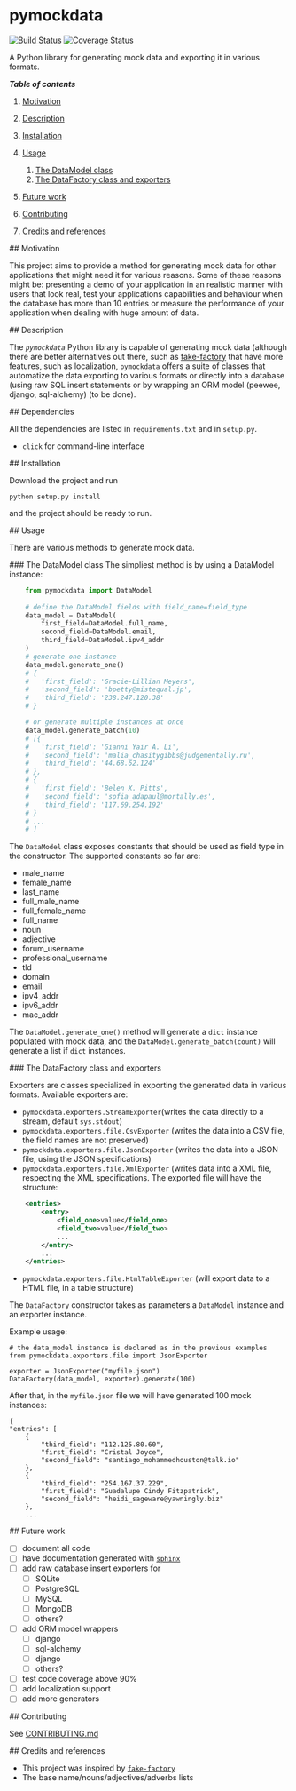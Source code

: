 # pymockdata 
[![Build Status](https://travis-ci.org/vladcalin/pymockdata.svg?branch=master)](https://travis-ci.org/vladcalin/pymockdata) 
[![Coverage Status](https://coveralls.io/repos/github/vladcalin/pymockdata/badge.svg?branch=master)](https://coveralls.io/github/vladcalin/pymockdata?branch=master)

A Python library for generating mock data and exporting it in various formats.

***Table of contents***

1. [Motivation](#motivation)
2. [Description](#description)
3. [Installation](#installation)
4. [Usage](#usage)
    1. [The DataModel class](#data_model_class)
    2. [The DataFactory class and exporters](#data_factory_class)
	
5. [Future work](#future_work)
6. [Contributing](#contributing)
7. [Credits and references](#credits)


<a name="motivation"/>
## Motivation

This project aims to provide a method for generating mock data for other
applications that might need it for various reasons. Some of these reasons 
might be: presenting a demo of your application in an realistic manner
 with users that look real, test your applications capabilities and behaviour when 
the database has more than 10 entries or measure the performance of your application
when dealing with huge amount of data.

<a name="description"/>
## Description

The *`pymockdata`* Python library is capable of generating mock data (although there
are better alternatives out there, such as [fake-factory](https://github.com/joke2k/faker)
that have more features, such as localization, `pymockdata` offers a suite of
classes that automatize the data exporting to various formats or directly into a database
(using raw SQL insert statements or by wrapping an ORM model (peewee, django, sql-alchemy) (to be done).

<a name="dependencies"/>
## Dependencies

All the dependencies are listed in `requirements.txt` and in `setup.py`.

- `click` for command-line interface

<a name="installation"/>
## Installation

Download the project and run 
```
python setup.py install
```

and the project should be ready to run.

<a name="usage"/>
## Usage

There are various methods to generate mock data. 

<a name="data_model_class"/>
### The DataModel class
The simpliest method is by using a DataModel instance:

```python
	from pymockdata import DataModel
	
	# define the DataModel fields with field_name=field_type
	data_model = DataModel(
		first_field=DataModel.full_name,
		second_field=DataModel.email,
		third_field=DataModel.ipv4_addr
	)
	# generate one instance
	data_model.generate_one()
	# {
	#	'first_field': 'Gracie-Lillian Meyers', 
	#	'second_field': 'bpetty@mistequal.jp', 
	#	'third_field': '238.247.120.38'
	# }

	# or generate multiple instances at once
	data_model.generate_batch(10)
	# [{
	#	'first_field': 'Gianni Yair A. Li', 
	#	'second_field': 'malia_chasitygibbs@judgementally.ru', 
	#	'third_field': '44.68.62.124'
	# }, 
	# {
	#	'first_field': 'Belen X. Pitts', 
	#	'second_field': 'sofia_adapaul@mortally.es', 
	#	'third_field': '117.69.254.192'
	# }
	# ...
	# ]
```

The `DataModel` class exposes constants that should be used as field type in the constructor. The supported constants so far are:
- male_name
- female_name
- last_name
- full_male_name
- full_female_name
- full_name
- noun
- adjective
- forum_username
- professional_username
- tld
- domain
- email
- ipv4_addr
- ipv6_addr
- mac_addr
 
The `DataModel.generate_one()` method will generate a `dict` instance populated with mock data, and the `DataModel.generate_batch(count)` will generate a list if `dict` instances.

<a name="data_factory_class"/>
### The DataFactory class and exporters

Exporters are classes specialized in exporting the generated data in various formats. Available exporters are: 
- `pymockdata.exporters.StreamExporter`(writes the data directly to a stream, default `sys.stdout`)
- `pymockdata.exporters.file.CsvExporter` (writes the data into a CSV file, the field names are not preserved)
- `pymockdata.exporters.file.JsonExporter` (writes the data into a JSON file, using the JSON specifications)
- `pymockdata.exporters.file.XmlExporter` (writes data into a XML file, respecting the XML specifications. The exported file will have the structure:

```xml
	<entries>
		<entry>
			<field_one>value</field_one>
			<field_two>value</field_two>
			...
		</entry>
		...
	</entries>
```	
- `pymockdata.exporters.file.HtmlTableExporter` (will export data to a HTML file, in a table structure)

The `DataFactory` constructor takes as parameters a `DataModel` instance and an exporter instance.

Example usage:

	# the data_model instance is declared as in the previous examples
	from pymockdata.exporters.file import JsonExporter

    exporter = JsonExporter("myfile.json")
    DataFactory(data_model, exporter).generate(100)

After that, in the `myfile.json` file we will have generated 100 mock instances:

	{
    "entries": [
        {
            "third_field": "112.125.80.60",
            "first_field": "Cristal Joyce",
            "second_field": "santiago_mohammedhouston@talk.io"
        },
        {
            "third_field": "254.167.37.229",
            "first_field": "Guadalupe Cindy Fitzpatrick",
            "second_field": "heidi_sageware@yawningly.biz"
        },
        ...

<a name="future_work"/>
## Future work

- [ ] document all code
- [ ] have documentation generated with [`sphinx`](http://www.sphinx-doc.org/en/stable/)
- [ ] add raw database insert exporters for 
    - [ ] SQLite
    - [ ] PostgreSQL
    - [ ] MySQL
    - [ ] MongoDB
    - [ ] others?
- [ ] add ORM model wrappers
    - [ ] django
    - [ ] sql-alchemy
    - [ ] django
    - [ ] others?
- [ ] test code coverage above 90%
- [ ] add localization support
- [ ] add more generators

<a name="contributing"/>
## Contributing

See [CONTRIBUTING.md](CONTRIBUTING.md)

<a name="credits"/>
## Credits and references

- This project was inspired by [`fake-factory`](https://github.com/joke2k/faker)
- The base name/nouns/adjectives/adverbs lists 

